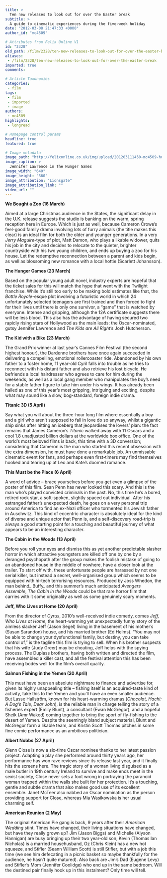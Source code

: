 ```yaml
---
title: >
  Ten new releases to look out for over the Easter break
subtitle: >
  A guide to cinematic experiences during the five-week holiday
date: "2012-03-08 21:47:33 +0000"
author_id: "mc4509"

# Attributes from Felix Online V1
id: "2328"
old_path: /film/2328/ten-new-releases-to-look-out-for-over-the-easter-break
aliases:
 - /film/2328/ten-new-releases-to-look-out-for-over-the-easter-break
imported: true
comments:

# Article Taxonomies
categories:
 - film
tags:
 - film
 - imported
 - image
authors:
 - mc4509
highlights:
 - longread

# Homepage control params
headline: true
featured: true

# Image metadata
image_path: "http://felixonline.co.uk/img/upload/201203111450-mc4509-hunger-games.jpg"
image_caption: >
  Jennifer Lawrence in The Hunger Games
image_width: "640"
image_height: "360"
image_attribution: "Lionsgate"
image_attribution_link: ""
video_url: ""
---
```


__We Bought a Zoo (16 March)__

Aimed at a large Christmas audience in the States, the significant delay in the U.K. release suggests the studio is banking on the warm, spring reception here in Europe. Which is just as well, because Cameron Crowe’s feel-good family drama involving lots of furry animals (the title makes this clear) is an ideal film for both the older and younger generations. In a very _Jerry Maguire_-type of plot, Matt Damon, who plays a likable widower, quits his job in the city and decides to relocate to the quieter, brighter countryside with his two young children, and ends up buying a zoo for his house. Let the redemptive reconnection between a parent and kids begin, as well as blossoming new romance with a local hottie (Scarlett Johansson).

__The Hunger Games (23 March)__

Based on the popular young adult novel, industry experts are hopeful that the ticket sales for this will match the hype that went with the Twilight franchise. While it’s still too early to be making bold estimates like that, the _Battle Royale_-esque plot involving a futuristic world in which 24 unfortunately selected teenagers are first trained and then forced to fight for their lives until there is only one survivor, a “game” that is watched by everyone. Intense and gripping, although the 12A certificate suggests there will be less blood. This also has the advantage of having secured two rapidly rising stars of Hollywood as the main leads: the Oscar-nominated, gutsy Jennifer Lawrence and _The Kids are All Right_’s Josh Hutcherson.

__The Kid with a Bike (23 March)__

The Grand Prix winner at last year’s Cannes Film Festival (the second highest honour), the Dardenne brothers have once again succeeded in delivering a compelling, emotional rollercoaster ride. Abandoned by his own father to a foster home, 11 year-old Cyril falls into trouble as he tries to reconnect with his distant father and also retrieve his lost bicycle. He befriends a local hairdresser who agrees to care for him during the weekends, as well as a local gang member who manipulates the boy’s need for a stable father figure to take him under his wings. It has already been hailed as one of this year’s most gripping, intriguing and exciting, despite what may sound like a slow, bog-standard, foreign indie drama.

__Titanic 3D (5 April)__

Say what you will about the three-hour long film where essentially a boy and a girl who aren’t supposed to fall in love do so anyway, whilst a gigantic ship sinks after hitting an iceberg that jeopardises the lovers’ plan: the fact remains that James Cameron’s _Titanic_ walked away with 11 Oscars and a cool 1.8 unadjusted billion dollars at the worldwide box office. One of the world’s most beloved films is back, this time with a 3D conversion; considering that Cameron is the man who started this recent obsession with the extra dimension, he must have done a remarkable job. An unmissable cinematic event for fans, and perhaps even first-timers may find themselves hooked and tearing up at Leo and Kate’s doomed romance.

__This Must be the Place (6 April)__

A word of advice – brace yourselves before you get even a glimpse of the poster of this film. Sean Penn has never looked this scary. And this is the man who’s played convicted criminals in the past. No, this time he’s a bored, retired rock star, a soft-spoken, slightly spaced out individual. After his estranged father’s unexpected death, he goes on a very personal trip around America to find an ex-Nazi officer who tormented his Jewish father in Auschwitz. This kind of eccentric character is absolutely ideal for the kind of diverse and unique actor that Penn is, and a self-discovery road-trip is always a good starting point for a touching and beautiful journey of what appears to be an interesting character.

__The Cabin in the Woods (13 April)__

Before you roll your eyes and dismiss this as yet another predictable slasher horror in which attractive youngsters are killed off one by one by a deranged psychopath after the group makes the foolish mistake of going to an abandoned house in the middle of nowhere, have a closer look at the trailer. To start off with, these unfortunate people are harassed by not one serial killer, but instead a secret, well-organised group which seems to be equipped with hi-tech terrorising resources. Produced by Joss Whedon, the man behind_ Buffy_ and this summer’s much anticipated _Avengers Assemble_, _The Cabin in the Woods_ could be that rare horror film that carries with it some originality as well as some genuinely scary moments.

__Jeff, Who Lives at Home (20 April)__

From the director of _Cyrus_, 2010’s well-received indie comedy, comes _Jeff, Who Lives at Home_, the heart-warming yet unexpectedly funny story of the aimless slacker Jeff (Jason Segel) living in the basement of his mother’s (Susan Sarandon) house, and his married brother (Ed Helms). “You may not be able to change your dysfunctional family, but destiny, you can take control of,” is the tagline this film is trying to sell. When his brother suspects that his wife (Judy Greer) may be cheating, Jeff helps with the spying process. The Duplass brothers, having both written and directed the film, have assembled a killer cast, and all the festival attention this has been receiving bodes well for the film’s overall quality.

__Salmon Fishing in the Yemen (20 April)__

This must have been an absolute nightmare to finance and advertise for, given its highly unappealing title – fishing itself is an acquired-taste kind of activity, take this to the Yemen and you’ll have an even smaller audience. But Lasse Hallström, known for his heart-warming dramas (_Chocolat, Hachi: A Dog’s Tale, Dear John_), is the reliable man in charge telling the story of a fisheries expert (Emily Blunt), a consultant (Ewan McGregor), and a hopeful Sheik (Amr Waked) coming together to bring the sport of fly-fishing to the desert of Yemen. Despite the seemingly bland subject material, Blunt and McGregor form a likable team, and Kristin Scott Thomas pitches in some fine comic performance as an ambitious politician.

__Albert Nobbs (27 April)__

Glenn Close is now a six-time Oscar nominee thanks to her latest passion project. Adapting a play she performed around thirty years ago, her performance has won rave reviews since its release last year, and it finally hits the screens here. The tragic story of a woman living disguised as a male butler in 19th century Ireland to survive and make ends meet in the sexist society, Close never sets a foot wrong in portraying the paranoid woman trapped within the walls she built for her protection. It’s a touching, gentle and subtle drama that also makes good use of its excellent ensemble. Janet McTeer also nabbed an Oscar nomination as the person providing support for Close, whereas Mia Wasikowska is her usual charming self.

__American Reunion (2 May)__

The original American Pie gang is back, 9 years after their _American Wedding_ stint. Times have changed, their living situations have changed, but have they really grown up? Jim (Jason Biggs) and Michelle (Alyson Hannigan) are busy bringing up their two year-old son, Kevin (Thomas Ian Nicholas) is a married househusband, Oz (Chris Klein) has a new hot squeeze, and Stifler (Seann William Scott) is still Stifler, but with a job this time (we see him defecating in a picnic basket so maybe thankfully for the audience, he hasn’t quite matured). Also back are Jim’s Dad (Eugene Levy) and Stifler’s Mom (Jennifer Coolidge) who end up in the same bedroom. Will the destined pair finally hook up in this instalment? Only time will tell.

